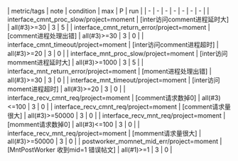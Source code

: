 | metric/tags | note | condition | max | P | run | 
| - | - | - | - | - | - | - |
| interface_cmnt_proc_slow/project=moment | [inter访问comment进程延时大] | all(#3)>=30 | 3 | 5 |
| interface_cmnt_return_error/project=moment | [comment进程处理出错] | all(#3)>=30 | 3 | 0 |
| interface_cmnt_timeout/project=moment | [inter访问comment进程超时] | all(#3)>=20 | 3 | 0 |
| interface_mnt_proc_slow/project=moment | [inter访问momment进程延时大] | all(#3)>=1000 | 3 | 5 |
| interface_mnt_return_error/project=moment | [moment进程处理出错] | all(#3)>=30 | 3 | 0 |
| interface_mnt_timeout/project=moment | [inter访问moment进程超时] | all(#3)>=20 | 3 | 0 |
| interface_recv_cmnt_req/project=moment | [comment请求数掉0] | all(#3)<=100 | 3 | 0 |
| interface_recv_cmnt_req/project=moment | [comment请求量很大] | all(#3)>=50000 | 3 | 0 |
| interface_recv_mnt_req/project=moment | [momment请求数掉0] | all(#3)<=100 | 3 | 0 |
| interface_recv_mnt_req/project=moment | [momment请求量很大] | all(#3)>=50000 | 3 | 0 |
| postworker_momnet_mid_err/project=moment | [MntPostWorker 收到mid=1 错误帖文] | all(#1)>=1 | 3 | 0 |

